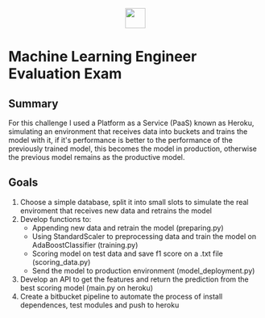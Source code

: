 <p align="center"><img height="40" width="40" src="https://upload.wikimedia.org/wikipedia/en/thumb/2/20/MercadoLibre.svg/1200px-MercadoLibre.svg.png"></p>

# Machine Learning Engineer Evaluation Exam

## Summary

For this challenge I used a Platform as a Service (PaaS) known as Heroku, simulating an environment that receives data into buckets and trains the model with it, if it's performance is better to the performance of the previously trained model, this becomes the model in production, otherwise the previous model remains as the productive model.

## Goals
1. Choose a simple database, split it into small slots to simulate the real enviroment that receives new data and retrains the model
2. Develop functions to:
    * Appending new data and retrain the model (preparing.py)
    * Using StandardScaler to preprocessing data and train the model on AdaBoostClassifier (training.py)
    * Scoring model on test data and save f1 score on a .txt file (scoring_data.py)
    * Send the model to production environment (model_deployment.py)
3. Develop an API to get the features and return the prediction from the best scoring model (main.py on heroku)
4. Create a bitbucket pipeline to automate the process of install dependences, test modules and push to heroku
